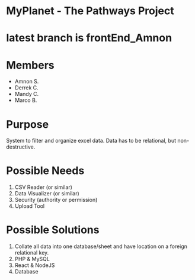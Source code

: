 # MyPlanet - The Pathways Project
# latest branch is frontEnd_Amnon

# Members
- Amnon S.
- Derrek C.
- Mandy C.
- Marco B.

# Purpose
System to filter and organize excel data. Data has to be relational, but non-destructive.

# Possible Needs
1. CSV Reader (or similar)
2. Data Visualizer (or similar)
3. Security (authority or permission)
4. Upload Tool

# Possible Solutions
1. Collate all data into one database/sheet and have location on a foreign relational key.
2. PHP & MySQL
3. React & NodeJS
4. Database

